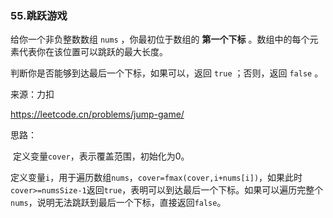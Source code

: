 ### 55.跳跃游戏

给你一个非负整数数组 `nums` ，你最初位于数组的 **第一个下标** 。数组中的每个元素代表你在该位置可以跳跃的最大长度。

判断你是否能够到达最后一个下标，如果可以，返回 `true` ；否则，返回 `false` 。



来源：力扣

https://leetcode.cn/problems/jump-game/



思路：

​		定义变量`cover`，表示覆盖范围，初始化为0。

​		定义变量`i`，用于遍历数组`nums`，`cover=fmax(cover,i+nums[i])`，如果此时`cover>=numsSize-1`返回`true`，表明可以到达最后一个下标。如果可以遍历完整个`nums`，说明无法跳跃到最后一个下标，直接返回`false`。